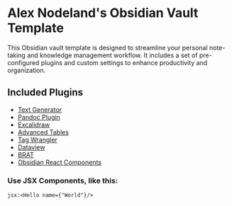 # Alex Nodeland's Obsidian Vault Template

This Obsidian vault template is designed to streamline your personal note-taking and knowledge management workflow. It includes a set of pre-configured plugins and custom settings to enhance productivity and organization.

## Included Plugins

- [Text Generator](https://github.com/nhaouari/obsidian-textgenerator-plugin)
- [Pandoc Plugin](https://github.com/OliverBalfour/obsidian-pandoc)
- [Excalidraw](https://github.com/zsviczian/obsidian-excalidraw-plugin)
- [Advanced Tables](https://github.com/tgrosinger/advanced-tables-obsidian)
- [Tag Wrangler](https://github.com/pjeby/tag-wrangler)
- [Dataview](https://github.com/blacksmithgu/obsidian-dataview)
- [BRAT](https://github.com/TfTHacker/obsidian42-brat)
- [Obsidian React Components](https://github.com/elias-sundqvist/obsidian-react-components)

### Use JSX Components, like this:

`jsx:<Hello name={"World"}/>`
